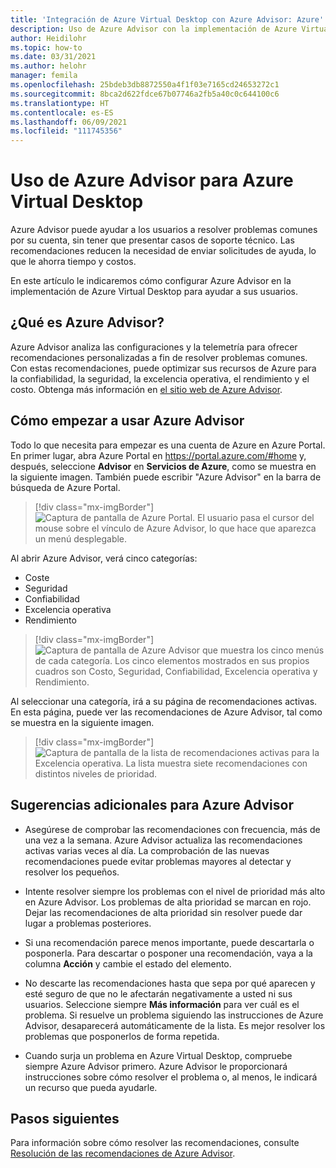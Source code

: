 ```yaml
---
title: 'Integración de Azure Virtual Desktop con Azure Advisor: Azure'
description: Uso de Azure Advisor con la implementación de Azure Virtual Desktop.
author: Heidilohr
ms.topic: how-to
ms.date: 03/31/2021
ms.author: helohr
manager: femila
ms.openlocfilehash: 25bdeb3db8872550a4f1f03e7165cd24653272c1
ms.sourcegitcommit: 8bca2d622fdce67b07746a2fb5a40c0c644100c6
ms.translationtype: HT
ms.contentlocale: es-ES
ms.lasthandoff: 06/09/2021
ms.locfileid: "111745356"
---
```

# <a name="use-azure-advisor-with-azure-virtual-desktop"></a>Uso de Azure Advisor para Azure Virtual Desktop

Azure Advisor puede ayudar a los usuarios a resolver problemas comunes por su cuenta, sin tener que presentar casos de soporte técnico. Las recomendaciones reducen la necesidad de enviar solicitudes de ayuda, lo que le ahorra tiempo y costos.

En este artículo le indicaremos cómo configurar Azure Advisor en la implementación de Azure Virtual Desktop para ayudar a sus usuarios.

## <a name="what-is-azure-advisor"></a>¿Qué es Azure Advisor?

Azure Advisor analiza las configuraciones y la telemetría para ofrecer recomendaciones personalizadas a fin de resolver problemas comunes. Con estas recomendaciones, puede optimizar sus recursos de Azure para la confiabilidad, la seguridad, la excelencia operativa, el rendimiento y el costo. Obtenga más información en [el sitio web de Azure Advisor](https://azure.microsoft.com/services/advisor/).

## <a name="how-to-start-using-azure-advisor"></a>Cómo empezar a usar Azure Advisor

Todo lo que necesita para empezar es una cuenta de Azure en Azure Portal. En primer lugar, abra Azure Portal en <https://portal.azure.com/#home> y, después, seleccione **Advisor** en **Servicios de Azure**, como se muestra en la siguiente imagen. También puede escribir "Azure Advisor" en la barra de búsqueda de Azure Portal.

> [!div class="mx-imgBorder"]
> ![Captura de pantalla de Azure Portal. El usuario pasa el cursor del mouse sobre el vínculo de Azure Advisor, lo que hace que aparezca un menú desplegable.](media/azure-advisor.png)

Al abrir Azure Advisor, verá cinco categorías:

- Coste
- Seguridad
- Confiabilidad
- Excelencia operativa
- Rendimiento

> [!div class="mx-imgBorder"]
> ![Captura de pantalla de Azure Advisor que muestra los cinco menús de cada categoría. Los cinco elementos mostrados en sus propios cuadros son Costo, Seguridad, Confiabilidad, Excelencia operativa y Rendimiento.](media/advisor-categories.png)

Al seleccionar una categoría, irá a su página de recomendaciones activas. En esta página, puede ver las recomendaciones de Azure Advisor, tal como se muestra en la siguiente imagen.

> [!div class="mx-imgBorder"]
> ![Captura de pantalla de la lista de recomendaciones activas para la Excelencia operativa. La lista muestra siete recomendaciones con distintos niveles de prioridad.](media/active-suggestions.png)

## <a name="additional-tips-for-azure-advisor"></a>Sugerencias adicionales para Azure Advisor

- Asegúrese de comprobar las recomendaciones con frecuencia, más de una vez a la semana. Azure Advisor actualiza las recomendaciones activas varias veces al día. La comprobación de las nuevas recomendaciones puede evitar problemas mayores al detectar y resolver los pequeños.

- Intente resolver siempre los problemas con el nivel de prioridad más alto en Azure Advisor. Los problemas de alta prioridad se marcan en rojo. Dejar las recomendaciones de alta prioridad sin resolver puede dar lugar a problemas posteriores.

- Si una recomendación parece menos importante, puede descartarla o posponerla. Para descartar o posponer una recomendación, vaya a la columna **Acción** y cambie el estado del elemento.

- No descarte las recomendaciones hasta que sepa por qué aparecen y esté seguro de que no le afectarán negativamente a usted ni sus usuarios. Seleccione siempre **Más información** para ver cuál es el problema. Si resuelve un problema siguiendo las instrucciones de Azure Advisor, desaparecerá automáticamente de la lista. Es mejor resolver los problemas que posponerlos de forma repetida.

- Cuando surja un problema en Azure Virtual Desktop, compruebe siempre Azure Advisor primero. Azure Advisor le proporcionará instrucciones sobre cómo resolver el problema o, al menos, le indicará un recurso que pueda ayudarle.

## <a name="next-steps"></a>Pasos siguientes

Para información sobre cómo resolver las recomendaciones, consulte [Resolución de las recomendaciones de Azure Advisor](azure-advisor-recommendations.md).
